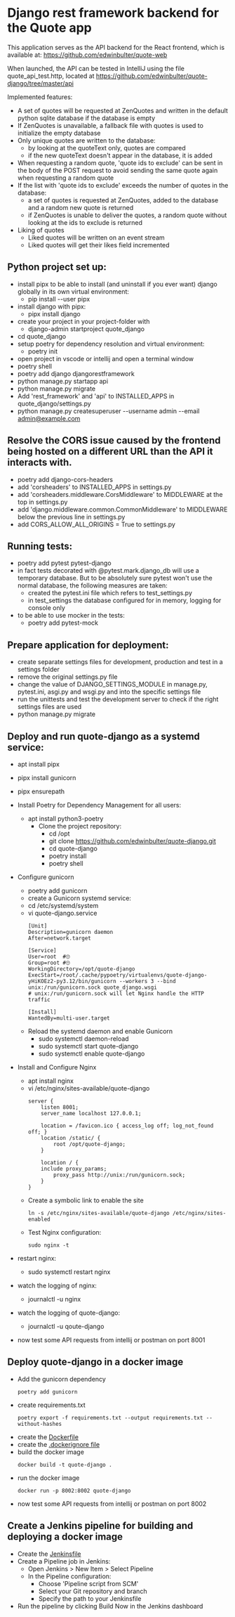 # Django rest framework backend for the Quote app
This application serves as the API backend for the React frontend, which is available at:
https://github.com/edwinbulter/quote-web

When launched, the API can be tested in IntelliJ using the file quote_api_test.http, located at
https://github.com/edwinbulter/quote-django/tree/master/api

Implemented features:
- A set of quotes will be requested at ZenQuotes and written in the default python sqlite database if the database is empty
- If ZenQuotes is unavailable, a fallback file with quotes is used to initialize the empty database
- Only unique quotes are written to the database:
  - by looking at the quoteText only, quotes are compared
  - if the new quoteText doesn't appear in the database, it is added
- When requesting a random quote, 'quote ids to exclude' can be sent in the body of the POST request to avoid sending the same quote again when requesting a random quote
- If the list with 'quote ids to exclude' exceeds the number of quotes in the database:
  - a set of quotes is requested at ZenQuotes, added to the database and a random new quote is returned 
  - if ZenQuotes is unable to deliver the quotes, a random quote without looking at the ids to exclude is returned
- Liking of quotes
  - Liked quotes will be written on an event stream
  - Liked quotes will get their likes field incremented

## Python project set up:
- install pipx to be able to install (and uninstall if you ever want) django globally in its own virtual environment:
  - pip install --user pipx
- install django with pipx: 
  - pipx install django
- create your project in your project-folder with 
  - django-admin startproject quote_django
- cd quote_django
- setup poetry for dependency resolution and virtual environment:
  - poetry init
- open project in vscode or intellij and open a terminal window
- poetry shell
- poetry add django djangorestframework
- python manage.py startapp api
- python manage.py migrate
- Add 'rest_framework' and 'api' to INSTALLED_APPS in quote_django/settings.py
- python manage.py createsuperuser --username admin --email admin@example.com

## Resolve the CORS issue caused by the frontend being hosted on a different URL than the API it interacts with.
- poetry add django-cors-headers
- add 'corsheaders' to INSTALLED_APPS in settings.py
- add 'corsheaders.middleware.CorsMiddleware' to MIDDLEWARE at the top in settings.py
- add 'django.middleware.common.CommonMiddleware' to MIDDLEWARE below the previous line in settings.py
- add CORS_ALLOW_ALL_ORIGINS = True to settings.py

## Running tests:
- poetry add pytest pytest-django
- in fact tests decorated with @pytest.mark.django_db will use a temporary database. But to be absolutely sure pytest won't use the normal database, the following measures are taken:
  - created the pytest.ini file which refers to test_settings.py
  - in test_settings the database configured for in memory, logging for console only
- to be able to use mocker in the tests:
  - poetry add pytest-mock

## Prepare application for deployment:
- create separate settings files for development, production and test in a settings folder
- remove the original settings.py file
- change the value of DJANGO_SETTINGS_MODULE in manage.py, pytest.ini, asgi.py and wsgi.py and into the specific settings file
- run the unittests and test the development server to check if the right settings files are used
- python manage.py migrate

## Deploy and run quote-django as a systemd service:
- apt install pipx
- pipx install gunicorn
- pipx ensurepath
- Install Poetry for Dependency Management for all users:
  - apt install python3-poetry
    - Clone the project repository:
      - cd /opt
      - git clone https://github.com/edwinbulter/quote-django.git
      - cd quote-django
      - poetry install
      - poetry shell
- Configure gunicorn
  - poetry add gunicorn
  - create a Gunicorn systemd service:
  - cd /etc/systemd/system
  - vi quote-django.service
    ```
    [Unit]
    Description=gunicorn daemon
    After=network.target
    
    [Service]
    User=root  #🙄 
    Group=root #🙄
    WorkingDirectory=/opt/quote-django
    ExecStart=/root/.cache/pypoetry/virtualenvs/quote-django-yHiKOEz2-py3.12/bin/gunicorn --workers 3 --bind unix:/run/gunicorn.sock quote_django.wsgi
    # unix:/run/gunicorn.sock will let Nginx handle the HTTP traffic 
    
    [Install]
    WantedBy=multi-user.target
    ```
  - Reload the systemd daemon and enable Gunicorn
    - sudo systemctl daemon-reload
    - sudo systemctl start quote-django
    - sudo systemctl enable quote-django

- Install and Configure Nginx
  - apt install nginx
  - vi /etc/nginx/sites-available/quote-django
    ```
    server {
        listen 8001;
        server_name localhost 127.0.0.1;
    
        location = /favicon.ico { access_log off; log_not_found off; }
        location /static/ {
            root /opt/quote-django;
        }
    
        location / {
        include proxy_params;
            proxy_pass http://unix:/run/gunicorn.sock;
        }
    }
    ```
  - Create a symbolic link to enable the site
    ```
    ln -s /etc/nginx/sites-available/quote-django /etc/nginx/sites-enabled
    ```
  - Test Nginx configuration:
    ```
    sudo nginx -t
    ```

- restart nginx:
  - sudo systemctl restart nginx
- watch the logging of nginx:
  - journalctl -u nginx
- watch the logging of quote-django:
  - journalctl -u qoute-django
- now test some API requests from intellij or postman on port 8001

## Deploy quote-django in a docker image
- Add the gunicorn dependency
  ```shell
  poetry add gunicorn
  ```
- create requirements.txt 
  ```
  poetry export -f requirements.txt --output requirements.txt --without-hashes
  ```
- create the [Dockerfile](./Dockerfile)
- create the [.dockerignore file](./.dockerignore)
- build the docker image
  ```shell
  docker build -t quote-django .
  ```
- run the docker image
  ```shell
  docker run -p 8002:8002 quote-django
  ```
- now test some API requests from intellij or postman on port 8002

## Create a Jenkins pipeline for building and deploying a docker image
- Create the [Jenkinsfile](./Jenkinsfile)
- Create a Pipeline job in Jenkins:
  - Open Jenkins > New Item > Select Pipeline
  - In the Pipeline configuration:
    - Choose 'Pipeline script from SCM'
    - Select your Git repository and branch
    - Specify the path to your Jenkinsfile
- Run the pipeline by clicking Build Now in the Jenkins dashboard
